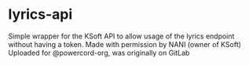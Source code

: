 # lyrics-api
Simple wrapper for the KSoft API to allow usage of the lyrics endpoint without having a token. Made with permission by NANI (owner of KSoft) Uploaded for @powercord-org, was originally on GitLab
